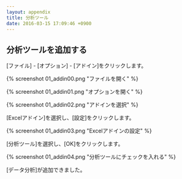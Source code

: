 ```yaml
---
layout: appendix
title: 分析ツール
date: 2016-03-15 17:09:46 +0900
---
```



分析ツールを追加する
--------------------------------

[ファイル] - [オプション] - [アドイン]をクリックします。

{% screenshot 01_addin00.png "ファイルを開く" %}

{% screenshot 01_addin01.png "オプションを開く" %}

{% screenshot 01_addin02.png "アドインを選択" %}

[Excelアドイン]を選択し、[設定]をクリックします。

{% screenshot 01_addin03.png "Excelアドインの設定" %}

[分析ツール]を選択し、[OK]をクリックします。

{% screenshot 01_addin04.png "分析ツールにチェックを入れる" %}

[データ分析]が追加できました。

